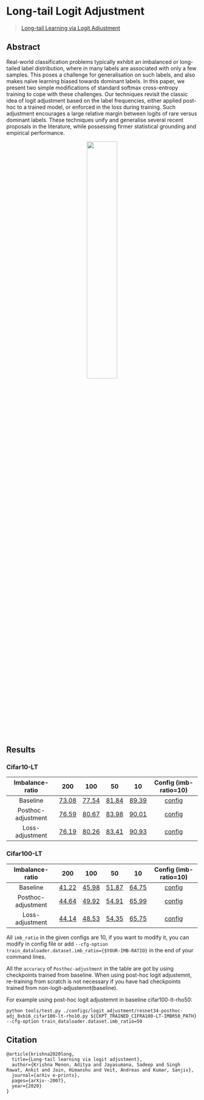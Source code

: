 # Long-tail Logit Adjustment

> [Long-tail Learning via Logit Adjustment](https://arxiv.org/abs/2007.07314)

<!-- [ALGORITHM] -->

## Abstract

Real-world classification problems typically exhibit an imbalanced or long-tailed label distribution, where in many labels are associated with only a few samples. This poses a challenge for generalisation on such labels, and also makes naïve learning biased towards dominant labels. In this paper, we present two simple modifications of standard softmax cross-entropy training to cope with these challenges. Our techniques revisit the classic idea of logit adjustment based on the label frequencies, either applied post-hoc to a trained model, or enforced in the loss during training. Such adjustment encourages a large relative margin between logits of rare versus dominant labels. These techniques unify and generalise several recent proposals in the literature, while possessing firmer statistical grounding and empirical performance.

<div align=center>
<img src="https://user-images.githubusercontent.com/18586273/210783601-bc99b0a8-9568-44bd-a550-3f80f3f60e3f.png" width="40%"/>
</div>

## Results

### Cifar10-LT

|  Imbalance-ratio   |                200                |                100                |                50                |                10                |                Config (imb-ratio=10)                 |
| :----------------: | :-------------------------------: | :-------------------------------: | :------------------------------: | :------------------------------: | :--------------------------------------------------: |
|      Baseline      | [73.08](https://download.openmmlab.com/mmclassification/v0/logit_adjustment/resnet34-baseline_8xb16_cifar10-lt-rho200.log) | [77.54](https://download.openmmlab.com/mmclassification/v0/logit_adjustment/resnet34-baseline_8xb16_cifar10-lt-rho100.log) | [81.84](https://download.openmmlab.com/mmclassification/v0/logit_adjustment/resnet34-baseline_8xb16_cifar10-lt-rho50.log) | [89.39](https://download.openmmlab.com/mmclassification/v0/logit_adjustment/resnet34-baseline_8xb16_cifar10-lt-rho10.log) |    [config](./resnet34_8xb16_cifar10-lt-rho10.py)    |
| Posthoc-adjustment | [76.59](https://download.openmmlab.com/mmclassification/v0/logit_adjustment/resnet34-posthoc-adj_8xb16_cifar10-lt-rho200.log) | [80.67](https://download.openmmlab.com/mmclassification/v0/logit_adjustment/resnet34-posthoc-adj_8xb16_cifar10-lt-rho100.log) | [83.98](https://download.openmmlab.com/mmclassification/v0/logit_adjustment/resnet34-posthoc-adj_8xb16_cifar10-lt-rho50.log) | [90.01](https://download.openmmlab.com/mmclassification/v0/logit_adjustment/resnet34-posthoc-adj_8xb16_cifar10-lt-rho10.log) | [config](./resnet34-loss-adj_8xb16_cifar10-lt-rho10.py) |
|  Loss-adjustment   | [76.19](https://download.openmmlab.com/mmclassification/v0/logit_adjustment/resnet34-loss-adj_8xb16_cifar10-lt-rho200.log) | [80.26](https://download.openmmlab.com/mmclassification/v0/logit_adjustment/resnet34-loss-adj_8xb16_cifar10-lt-rho100.log) | [83.41](https://download.openmmlab.com/mmclassification/v0/logit_adjustment/resnet34-loss-adj_8xb16_cifar10-lt-rho50.log) | [90.93](https://download.openmmlab.com/mmclassification/v0/logit_adjustment/resnet34-loss-adj_8xb16_cifar10-lt-rho10.log) | [config](./resnet34-loss-adj_8xb16_cifar10-lt-rho10.py) |

### Cifar100-LT

|  Imbalance-ratio   |                200                |                100                |                50                |                10                |                Config (imb-ratio=10)                 |
| :----------------: | :-------------------------------: | :-------------------------------: | :------------------------------: | :------------------------------: | :--------------------------------------------------: |
|      Baseline      | [41.22](https://download.openmmlab.com/mmclassification/v0/logit_adjustment/resnet34-baseline_8xb16_cifar100-lt-rho200.log) | [45.98](https://download.openmmlab.com/mmclassification/v0/logit_adjustment/resnet34-baseline_8xb16_cifar100-lt-rho100.log) | [51.87](https://download.openmmlab.com/mmclassification/v0/logit_adjustment/resnet34-baseline_8xb16_cifar100-lt-rho50.log) | [64.75](https://download.openmmlab.com/mmclassification/v0/logit_adjustment/resnet34-baseline_8xb16_cifar100-lt-rho10.log) |   [config](./resnet34_8xb16_cifar100-lt-rho10.py)    |
| Posthoc-adjustment | [44.64](https://download.openmmlab.com/mmclassification/v0/logit_adjustment/resnet34-posthoc-adj_8xb16_cifar100-lt-rho200.log) | [49.92](https://download.openmmlab.com/mmclassification/v0/logit_adjustment/resnet34-posthoc-adj_8xb16_cifar100-lt-rho100.log) | [54.91](https://download.openmmlab.com/mmclassification/v0/logit_adjustment/resnet34-posthoc-adj_8xb16_cifar100-lt-rho50.log) | [65.99](https://download.openmmlab.com/mmclassification/v0/logit_adjustment/resnet34-posthoc-adj_8xb16_cifar100-lt-rho10.log) | [config](./resnet34-loss-adj_8xb16_cifar100-lt-rho10.py) |
|  Loss-adjustment   | [44.14](https://download.openmmlab.com/mmclassification/v0/logit_adjustment/resnet34-loss-adj_8xb16_cifar100-lt-rho200.log) | [48.53](https://download.openmmlab.com/mmclassification/v0/logit_adjustment/resnet34-loss-adj_8xb16_cifar100-lt-rho100.log) | [54.35](https://download.openmmlab.com/mmclassification/v0/logit_adjustment/resnet34-loss-adj_8xb16_cifar100-lt-rho50.log) | [65.75](https://download.openmmlab.com/mmclassification/v0/logit_adjustment/resnet34-loss-adj_8xb16_cifar100-lt-rho10.log) | [config](./resnet34-loss-adj_8xb16_cifar100-lt-rho10.py) |

All `imb_ratio` in the given configs are 10, if you want to modify it, you can modify in config file or add `--cfg-option train_dataloader.dataset.imb_ratio={$YOUR-IMB-RATIO}` in the end of your command lines.

All the `accuracy` of `Posthoc-adjustment` in the table are got by using checkpoints trained from baseline. When using post-hoc logit adjustemnt, re-training from scratch is not necessary if you have had checkpoints trained from non-logit-adjustemnt(baseline).

For example using post-hoc logit adjustemnt in baseline cifar100-lt-rho50:

```{note}
python tools/test.py ./configs/logit_adjustment/resnet34-posthoc-adj_8xb16_cifar100-lt-rho10.py ${CKPT_TRAINED_CIFRA100-LT-IMBR50_PATH} --cfg-option train_dataloader.dataset.imb_ratio=50
```

## Citation

```
@article{krishna2020long,
  title={Long-tail learning via logit adjustment},
  author={Krishna Menon, Aditya and Jayasumana, Sadeep and Singh Rawat, Ankit and Jain, Himanshu and Veit, Andreas and Kumar, Sanjiv},
  journal={arXiv e-prints},
  pages={arXiv--2007},
  year={2020}
}
```
